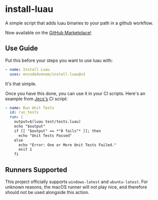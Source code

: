 # install-luau

A simple script that adds luau binaries to your path in a github workflow.

Now available on the [GitHub Marketplace!](https://github.com/marketplace/actions/install-luau)

## Use Guide

Put this before your steps you want to use luau with:

```yml
- name: Install Luau
  uses: encodedvenom/install-luau@v3
```

It's that simple.

Once you have this done, you can use it in your CI scripts. Here's an example from [Jecs's](https://github.com/Ukendio/jecs) CI script:

```yml
- name: Run Unit Tests
  id: run_tests
  run: |
    output=$(luau test/tests.luau)
    echo "$output"
    if [[ "$output" == *"0 fails"* ]]; then
      echo "Unit Tests Passed"
    else
      echo "Error: One or More Unit Tests Failed."
      exit 1
    fi
```

## Runners Supported

This project officially supports `windows-latest` and `ubuntu-latest`. For unknown reasons, the macOS runner will not play nice, and therefore should not be used alongside this action.
